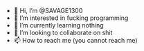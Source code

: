 - 👋 Hi, I’m @SAVAGE1300
- 👀 I’m interested in fucking programming
- 🌱 I’m currently learning nothing
- 💞️ I’m looking to collaborate on shit
- 📫 How to reach me (you cannot reach me)

<!---
SAVAGE1300/SAVAGE1300 is a ✨ special ✨ repository because its `README.md` (this file) appears on your GitHub profile.
You can click the Preview link to take a look at your changes.
--->

